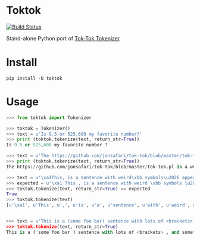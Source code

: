 # Toktok

[![Build Status](https://travis-ci.org/alvations/toktok.svg?branch=master)](https://travis-ci.org/alvations/toktok)

Stand-alone Python port of [Tok-Tok Tokenizer](https://github.com/jonsafari/tok-tok)

Install
====

```
pip install -U toktok
```

Usage
====

```python
>>> from toktok import Tokenizer

>>> toktok = Tokenizer()
>>> text = u'Is 9.5 or 525,600 my favorite number?'
>>> print (toktok.tokenize(text, return_str=True))
Is 9.5 or 525,600 my favorite number ?

>>> text = u'The https://github.com/jonsafari/tok-tok/blob/master/tok-tok.pl is a website with/and/or slashes and sort of weird : things'
>>> print (toktok.tokenize(text, return_str=True))
The https://github.com/jonsafari/tok-tok/blob/master/tok-tok.pl is a website with/and/or slashes and sort of weird : things

>>> text = u'\xa1This, is a sentence with weird\xbb symbols\u2026 appearing everywhere\xbf'
>>> expected = u'\xa1 This , is a sentence with weird \xbb symbols \u2026 appearing everywhere \xbf'
>>> toktok.tokenize(text, return_str=True) == expected
True
>>> toktok.tokenize(text)
[u'\xa1', u'This', u',', u'is', u'a', u'sentence', u'with', u'weird', u'\xbb', u'symbols', u'\u2026', u'appearing', u'everywhere', u'\xbf']


>>> text = u'This is a (some foo bar) sentence with lots of <brackets>, and sometimes [lists] and {sets
>>> toktok.tokenize(text, return_str=True)
This is a ( some foo bar ) sentence with lots of <brackets> , and sometimes [ lists ] and { sets }
```
